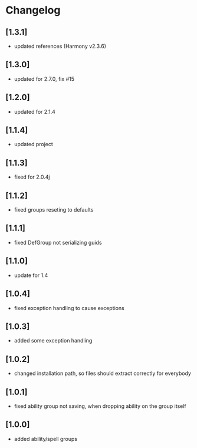 # Changelog

## [1.3.1]
- updated references (Harmony v2.3.6)

## [1.3.0]
- updated for 2.7.0, fix #15

## [1.2.0]
- updated for 2.1.4

## [1.1.4]
- updated project

## [1.1.3]
- fixed for 2.0.4j

## [1.1.2]
- fixed groups reseting to defaults

## [1.1.1]
- fixed DefGroup not serializing guids

## [1.1.0]
- update for 1.4

## [1.0.4]
- fixed exception handling to cause exceptions

## [1.0.3]
- added some exception handling

## [1.0.2]
- changed installation path, so files should extract correctly for everybody

## [1.0.1]
- fixed ability group not saving, when dropping ability on the group itself

## [1.0.0]
- added ability/spell groups

